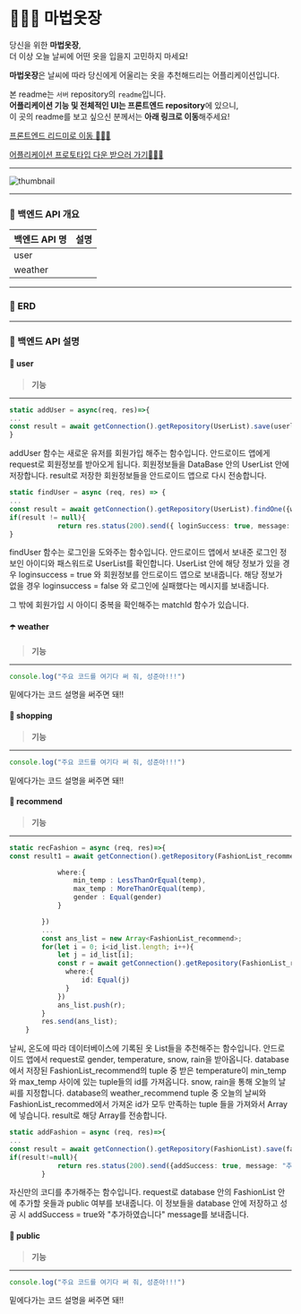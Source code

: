 # 🧙🏻‍♀️ 마법옷장
당신을 위한 **마법옷장**,    
더 이상 오늘 날씨에 어떤 옷을 입을지 고민하지 마세요!   

**마법옷장**은 날씨에 따라 당신에게 어울리는 옷을 추천해드리는 어플리케이션입니다.

본 readme는 `서버` repository의 `readme`입니다.     
**어플리케이션 기능 및 전체적인 UI는 프론트엔드 repository**에 있으니,     
이 곳의 readme를 보고 싶으신 분께서는 **아래 링크로 이동**해주세요!

[프론트엔드 리드미로 이동 🚶🏻‍♂️]()

[어플리케이션 프로토타입 다운 받으러 가기🚶🏻‍♀️](https://drive.google.com/file/d/1aBmzPkRekIs_3M5biMXd-knHz4tfLSt7/view?usp=sharing)

---

![thumbnail](https://user-images.githubusercontent.com/60427387/178412572-217cf3c2-c2f1-4945-b314-6c6a498654f2.png)

---

### 📍 백엔드 API 개요

|백엔드 API 명|설명|
|---|---|
|user||
|weather||



---

### 📍 ERD



---

### 📍 백엔드 API 설명


#### 👤 user

> **기능** 

---

```typescript
static addUser = async(req, res)=>{
...
const result = await getConnection().getRepository(UserList).save(userlist);
}
```

addUser 함수는 새로운 유저를 회원가입 해주는 함수입니다. 
안드로이드 앱에게 request로 회원정보를 받아오게 됩니다.
회원정보들을 DataBase 안의 UserList 안에 저장합니다.
result로 저장한 회원정보들을 안드로이드 앱으로 다시 전송합니다.

```typescript
static findUser = async (req, res) => {
...
const result = await getConnection().getRepository(UserList).findOne({where:{id, password}});
if(result != null){
            return res.status(200).send({ loginSuccess: true, message: result, nickname:result.nickname, gender:result.gender, id:result.id});
}
```

findUser 함수는 로그인을 도와주는 함수입니다.
안드로이드 앱에서 보내준 로그인 정보인 아이디와 패스워드로 UserList를 확인합니다.
UserList 안에 해당 정보가 있을 경우 loginsuccess = true 와 회원정보를 안드로이드 앱으로 보내줍니다. 
해당 정보가 없을 경우 loginsuccess = false 와 로그인에 실패했다는 메시지를 보내줍니다.

그 밖에 회원가입 시 아이디 중복을 확인해주는 matchId 함수가 있습니다.

#### ☂️ weather

> **기능** 

---
```typescript
console.log("주요 코드를 여기다 써 줘, 성준아!!!")
```

밑에다가는 코드 설명을 써주면 돼!!      




#### 🛒 shopping

> **기능** 

---
```typescript
console.log("주요 코드를 여기다 써 줘, 성준아!!!")
```

밑에다가는 코드 설명을 써주면 돼!!     



#### 🌟 recommend

> **기능** 

---

```typescript
static recFashion = async (req, res)=>{
const result1 = await getConnection().getRepository(FashionList_recommend).find({

            where:{
                min_temp : LessThanOrEqual(temp),
                max_temp : MoreThanOrEqual(temp),
                gender : Equal(gender)
            }

        })
        ...
        const ans_list = new Array<FashionList_recommend>;
        for(let i = 0; i<id_list.length; i++){
            let j = id_list[i];
            const r = await getConnection().getRepository(FashionList_recommend).findOne({
              where:{
                  id: Equal(j)
              }
            })
            ans_list.push(r);
        }
        res.send(ans_list);
    }

```
날씨, 온도에 따라 데이터베이스에 기록된 옷 List들을 추천해주는 함수입니다.
안드로이드 앱에서 request로 gender, temperature, snow, rain을 받아옵니다.
database에서 저장된 FashionList_recommend의 tuple 중 받은 temperature이 min_temp와 max_temp 사이에 있는 tuple들의 id를 가져옵니다.
snow, rain을 통해 오늘의 날씨를 지정합니다.
database의 weather_recommend tuple 중 오늘의 날씨와 FashionList_recommed에서 가져온 id가 모두 만족하는 tuple 들을 가져와서 Array에 넣습니다.
result로 해당 Array를 전송합니다.

```typescript
static addFashion = async (req, res)=>{
...
const result = await getConnection().getRepository(FashionList).save(fashionlist);
if(result!=null){
            return res.status(200).send({addSuccess: true, message: "추가하였습니다."});
        }
```
자신만의 코디를 추가해주는 함수입니다.
request로 database 안의 FashionList 안에 추가할 옷들과 public 여부를 보내줍니다.
이 정보들을 database 안에 저장하고 성공 시 addSuccess = true와 "추가하였습니다" message를 보내줍니다.

#### 🌱 public

> **기능** 

---
```typescript
console.log("주요 코드를 여기다 써 줘, 성준아!!!")
```

밑에다가는 코드 설명을 써주면 돼!!





